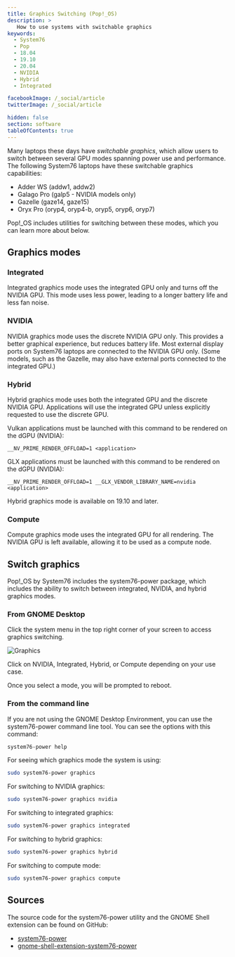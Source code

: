 ```yaml
---
title: Graphics Switching (Pop!_OS)
description: >
   How to use systems with switchable graphics
keywords:
  - System76
  - Pop
  - 18.04
  - 19.10
  - 20.04
  - NVIDIA
  - Hybrid
  - Integrated

facebookImage: /_social/article
twitterImage: /_social/article

hidden: false
section: software
tableOfContents: true
---
```


Many laptops these days have _switchable graphics_, which allow users to switch between several GPU modes spanning power use and performance.
The following System76 laptops have these switchable graphics capabilities:

- Adder WS (addw1, addw2)
- Galago Pro (galp5 - NVIDIA models only)
- Gazelle (gaze14, gaze15)
- Oryx Pro (oryp4, oryp4-b, oryp5, oryp6, oryp7)

Pop!\_OS includes utilities for switching between these modes, which you can learn more about below.

## Graphics modes

### Integrated

Integrated graphics mode uses the integrated GPU only and turns off the NVIDIA
GPU. This mode uses less power, leading to a longer battery life and less fan
noise.

### NVIDIA

NVIDIA graphics mode uses the discrete NVIDIA GPU only. This provides a better
graphical experience, but reduces battery life. Most external display ports on
System76 laptops are connected to the NVIDIA GPU only. (Some models, such as the
Gazelle, may also have external ports connected to the integrated GPU.)

### Hybrid

Hybrid graphics mode uses both the integrated GPU and the discrete NVIDIA GPU.
Applications will use the integrated GPU unless explicitly requested to use the
discrete GPU.

Vulkan applications must be launched with this command to be rendered on the dGPU (NVIDIA):

```
__NV_PRIME_RENDER_OFFLOAD=1 <application>
```

GLX applications must be launched with this command to be rendered on the dGPU (NVIDIA):

```
__NV_PRIME_RENDER_OFFLOAD=1 __GLX_VENDOR_LIBRARY_NAME=nvidia <application>
```

Hybrid graphics mode is available on 19.10 and later.

### Compute

Compute graphics mode uses the integrated GPU for all rendering. The NVIDIA
GPU is left available, allowing it to be used as a compute node.

## Switch graphics

Pop!_OS by System76 includes the system76-power package, which includes the
ability to switch between integrated, NVIDIA, and hybrid graphics modes.

### From GNOME Desktop

Click the system menu in the top right corner of your screen to access graphics
switching.

![Graphics](/images/graphics-switch-pop/system-menu.png)

Click on NVIDIA, Integrated, Hybrid, or Compute depending on your use case.

Once you select a mode, you will be prompted to reboot.

### From the command line

If you are not using the GNOME Desktop Environment, you can use the system76-power
command line tool. You can see the options with this command:

```bash
system76-power help
```

For seeing which graphics mode the system is using:

```bash
sudo system76-power graphics
```

For switching to NVIDIA graphics:

```bash
sudo system76-power graphics nvidia
```

For switching to integrated graphics:

```bash
sudo system76-power graphics integrated
```

For switching to hybrid graphics:

```bash
sudo system76-power graphics hybrid
```

For switching to compute mode:

```bash
sudo system76-power graphics compute
```

## Sources

The source code for the system76-power utility and the GNOME Shell extension can be found on GitHub:

- [system76-power](https://github.com/pop-os/system76-power)
- [gnome-shell-extension-system76-power](https://github.com/pop-os/gnome-shell-extension-system76-power)
